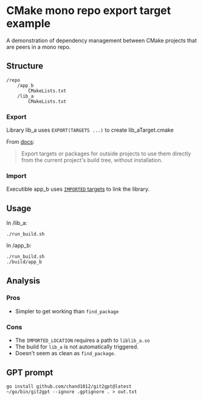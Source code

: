 # CMake mono repo export target example

A demonstration of dependency management between CMake projects that are peers in a mono repo.


## Structure

```
/repo
    /app_b
        CMakeLists.txt
    /lib_a
        CMakeLists.txt
```

### Export

Library lib_a uses `EXPORT(TARGETS ...)` to create lib_aTarget.cmake

From [docs](https://cmake.org/cmake/help/latest/command/export.html#export):

> Export targets or packages for outside projects to use them directly from the current project's build tree, without installation.

### Import

Executible app_b uses [`IMPORTED` targets](https://cmake.org/cmake/help/latest/guide/importing-exporting/index.html#importing-libraries) to link the library.

## Usage

In /lib_a:

`./run_build.sh`

In /app_b:

```
./run_build.sh
./build/app_b
```

## Analysis

### Pros

- Simpler to get working than `find_package`

### Cons

- The `IMPORTED_LOCATION` requires a path to `liblib_a.so`
- The build for `lib_a` is not automatically triggered.
- Doesn't seem as clean as `find_package`.  

## GPT prompt

```
go install github.com/chand1012/git2gpt@latest
~/go/bin/git2gpt --ignore .gptignore . > out.txt
```